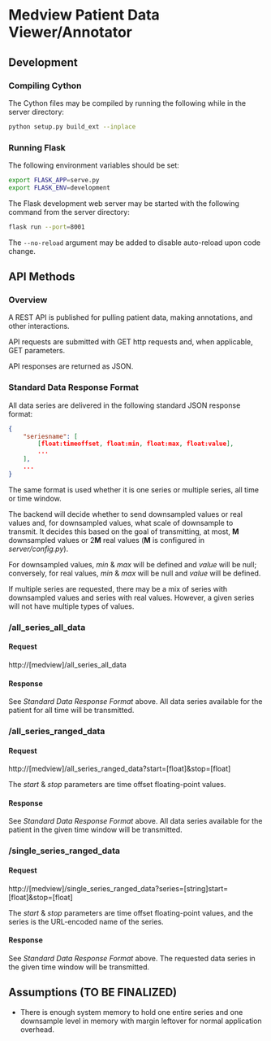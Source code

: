 # Medview Patient Data Viewer/Annotator

## Development

### Compiling Cython

The Cython files may be compiled by running the following while in the server directory:

```bash
python setup.py build_ext --inplace
```

### Running Flask 

The following environment variables should be set:

```bash
export FLASK_APP=serve.py
export FLASK_ENV=development
```

The Flask development web server may be started with the following command from the server directory:
```bash
flask run --port=8001
```

The ```--no-reload``` argument may be added to disable auto-reload upon code change.

## API Methods

### Overview

A REST API is published for pulling patient data, making annotations, and other interactions.

API requests are submitted with GET http requests and, when applicable, GET parameters.

API responses are returned as JSON.

### Standard Data Response Format

All data series are delivered in the following standard JSON response format:

```json
{
    "seriesname": [
        [float:timeoffset, float:min, float:max, float:value],
        ...
    ],
    ...
}
```

The same format is used whether it is one series or multiple series, all time or time window.

The backend will decide whether to send downsampled values or real values and, for downsampled values, what scale of downsample to transmit. It decides this based on the goal of transmitting, at most, **M** downsampled values or 2**M** real values (**M** is configured in *server/config.py*).

For downsampled values, *min* & *max* will be defined and *value* will be null; conversely, for real values, *min* & *max* will be null and *value* will be defined.

If multiple series are requested, there may be a mix of series with downsampled values and series with real values. However, a given series will not have multiple types of values.

### /all_series_all_data

#### Request

http://[medview]/all_series_all_data

#### Response

See *Standard Data Response Format* above. All data series available for the patient for all time will be transmitted.

### /all_series_ranged_data

#### Request

http://[medview]/all_series_ranged_data?start=[float]&stop=[float]

The *start* & *stop* parameters are time offset floating-point values.

#### Response

See *Standard Data Response Format* above. All data series available for the patient in the given time window will be transmitted.

### /single_series_ranged_data

#### Request

http://[medview]/single_series_ranged_data?series=[string]start=[float]&stop=[float]

The *start* & *stop* parameters are time offset floating-point values, and the series is the URL-encoded name of the series.

#### Response

See *Standard Data Response Format* above. The requested data series in the given time window will be transmitted.

## Assumptions (TO BE FINALIZED)

* There is enough system memory to hold one entire series and one downsample level in memory with margin leftover for normal application overhead.